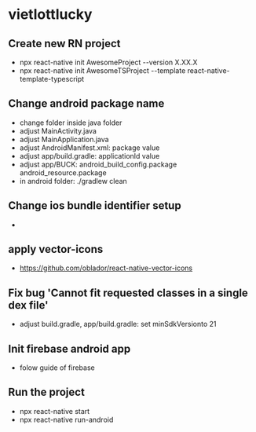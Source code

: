 # vietlottlucky

## Create new RN project
  - npx react-native init AwesomeProject --version X.XX.X
  - npx react-native init AwesomeTSProject --template react-native-template-typescript

## Change android package name
  - change folder inside java folder
  - adjust MainActivity.java
  - adjust MainApplication.java
  - adjust AndroidManifest.xml: package value
  - adjust app/build.gradle: applicationId value
  - adjust app/BUCK: android_build_config.package android_resource.package
  - in android folder: ./gradlew clean

## Change ios bundle identifier setup
  - 

## apply vector-icons
  - https://github.com/oblador/react-native-vector-icons

## Fix bug 'Cannot fit requested classes in a single dex file'
  - adjust build.gradle, app/build.gradle: set minSdkVersionto 21

## Init firebase android app
  - folow guide of firebase

## Run the project
  - npx react-native start
  - npx react-native run-android
